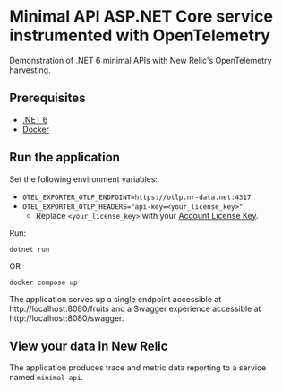 # Minimal API ASP.NET Core service instrumented with OpenTelemetry

Demonstration of .NET 6 minimal APIs with New Relic's OpenTelemetry harvesting.

## Prerequisites

- [.NET 6](https://dotnet.microsoft.com/en-us/download/dotnet/6.0)
- [Docker](https://docs.docker.com/get-docker/)

## Run the application

Set the following environment variables:
* `OTEL_EXPORTER_OTLP_ENDPOINT=https://otlp.nr-data.net:4317`
* `OTEL_EXPORTER_OTLP_HEADERS="api-key=<your_license_key>"`
  * Replace `<your_license_key>` with your [Account License Key](https://one.newrelic.com/launcher/api-keys-ui.launcher).

Run:
```shell
dotnet run
```

OR
```shell
docker compose up
```

The application serves up a single endpoint accessible at http://localhost:8080/fruits and a Swagger experience accessible at http://localhost:8080/swagger.

## View your data in New Relic

The application produces trace and metric data reporting to a service named `minimal-api`.
